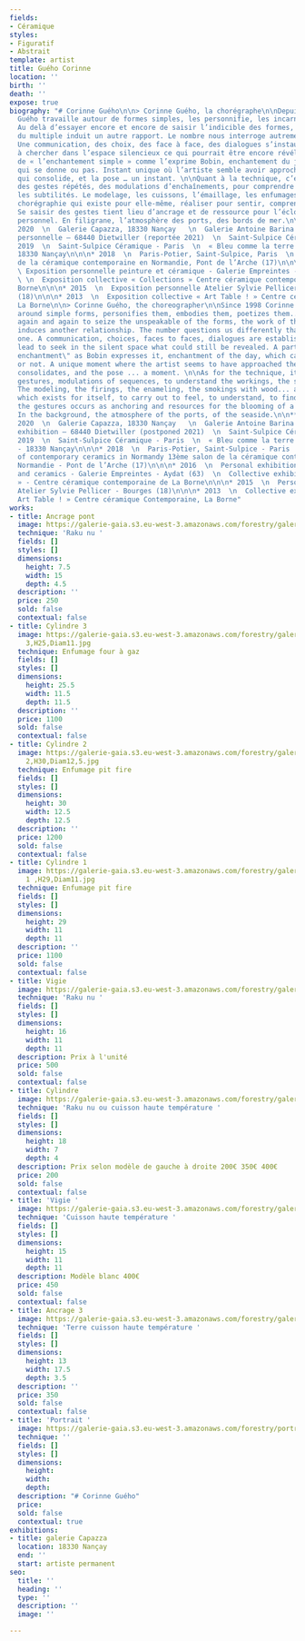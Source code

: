 ```yaml
---
fields:
- Céramique
styles:
- Figuratif
- Abstrait
template: artist
title: Guého Corinne
location: ''
birth: ''
death: ''
expose: true
biography: "# Corinne Guého\n\n> Corinne Guého, la chorégraphe\n\nDepuis 1998 Corinne
  Guého travaille autour de formes simples, les personnifie, les incarne, les poétise…
  Au delà d’essayer encore et encore de saisir l’indicible des formes, le travail
  du multiple induit un autre rapport. Le nombre nous interroge autrement que l’unique.
  Une communication, des choix, des face à face, des dialogues s’instaurent, qui amènent
  à chercher dans l’espace silencieux ce qui pourrait être encore révélé. Une part
  de « l’enchantement simple » comme l’exprime Bobin, enchantement du jour, celui
  qui se donne ou pas. Instant unique où l’artiste semble avoir approché le magique
  qui consolide, et la pose … un instant. \n\nQuant à la technique, c’est du temps,
  des gestes répétés, des modulations d’enchaînements, pour comprendre les rouages,
  les subtilités. Le modelage, les cuissons, l’émaillage, les enfumages au bois… une
  chorégraphie qui existe pour elle-même, réaliser pour sentir, comprendre, trouver.
  Se saisir des gestes tient lieu d’ancrage et de ressource pour l’éclosion d’un langage
  personnel. En filigrane, l’atmosphère des ports, des bords de mer.\n\n**Expositions**\n\n*
  2020  \n  Galerie Capazza, 18330 Nançay   \n  Galerie Antoine Barina - exposition
  personnelle – 68440 Dietwiller (reportée 2021)  \n  Saint-Sulpice Céramique- Paris\n\n\n*
  2019  \n  Saint-Sulpice Céramique - Paris  \n  « Bleu comme la terre » Galerie Capazza,
  18330 Nançay\n\n\n* 2018  \n  Paris-Potier, Saint-Sulpice, Paris  \n  13ème salon
  de la céramique contemporaine en Normandie, Pont de l’Arche (17)\n\n\n* 2016  \n
  \ Exposition personnelle peinture et céramique - Galerie Empreintes - Aydat (63)
  \ \n  Exposition collective « Collections » Centre céramique contemporaine de La
  Borne\n\n\n* 2015  \n  Exposition personnelle Atelier Sylvie Pellicer - Bourges
  (18)\n\n\n* 2013  \n  Exposition collective « Art Table ! » Centre céramique Contemporaine,
  La Borne\n\n> Corinne Guého, the choreographer\n\nSince 1998 Corinne Gueho works
  around simple forms, personifies them, embodies them, poetizes them... Beyond trying
  again and again to seize the unspeakable of the forms, the work of the multiple
  induces another relationship. The number questions us differently than the single
  one. A communication, choices, faces to faces, dialogues are established, which
  lead to seek in the silent space what could still be revealed. A part of the \"simple
  enchantment\" as Bobin expresses it, enchantment of the day, which can be given
  or not. A unique moment where the artist seems to have approached the magic that
  consolidates, and the pose ... a moment. \n\nAs for the technique, it is time, repeated
  gestures, modulations of sequences, to understand the workings, the subtleties.
  The modeling, the firings, the enameling, the smokings with wood... a choreography
  which exists for itself, to carry out to feel, to understand, to find. To seize
  the gestures occurs as anchoring and resources for the blooming of a personal language.
  In the background, the atmosphere of the ports, of the seaside.\n\n**Exhibitions**\n\n*
  2020  \n  Galerie Capazza, 18330 Nançay   \n  Galerie Antoine Barina - personal
  exhibition – 68440 Dietwiller (postponed 2021)  \n  Saint-Sulpice Céramique - Paris\n\n\n*
  2019  \n  Saint-Sulpice Céramique - Paris  \n  « Bleu comme la terre » Galerie Capazza
  - 18330 Nançay\n\n\n* 2018  \n  Paris-Potier, Saint-Sulpice - Paris  \n  13th fair
  of contemporary ceramics in Normandy 13ème salon de la céramique contemporaine en
  Normandie - Pont de l’Arche (17)\n\n\n* 2016  \n  Personal exhibition paintings
  and ceramics - Galerie Empreintes - Aydat (63)  \n  Collective exhibition « Collections
  » - Centre céramique contemporaine de La Borne\n\n\n* 2015  \n  Personal exhibition
  Atelier Sylvie Pellicer - Bourges (18)\n\n\n* 2013  \n  Collective exhibition «
  Art Table ! » Centre céramique Contemporaine, La Borne"
works:
- title: Ancrage pont
  image: https://galerie-gaia.s3.eu-west-3.amazonaws.com/forestry/galerie-gaia-gueho-corinne-ancrages.JPG
  technique: 'Raku nu '
  fields: []
  styles: []
  dimensions:
    height: 7.5
    width: 15
    depth: 4.5
  description: ''
  price: 250
  sold: false
  contextual: false
- title: Cylindre 3
  image: https://galerie-gaia.s3.eu-west-3.amazonaws.com/forestry/galerie-gaia-guého-cylindre
    3,H25,Diam11.jpg
  technique: Enfumage four à gaz
  fields: []
  styles: []
  dimensions:
    height: 25.5
    width: 11.5
    depth: 11.5
  description: ''
  price: 1100
  sold: false
  contextual: false
- title: Cylindre 2
  image: https://galerie-gaia.s3.eu-west-3.amazonaws.com/forestry/galerie-gaia-guého-cylindre
    2,H30,Diam12,5.jpg
  technique: Enfumage pit fire
  fields: []
  styles: []
  dimensions:
    height: 30
    width: 12.5
    depth: 12.5
  description: ''
  price: 1200
  sold: false
  contextual: false
- title: Cylindre 1
  image: https://galerie-gaia.s3.eu-west-3.amazonaws.com/forestry/galerie-gaia-guého-cylindre
    1 ,H29,Diam11.jpg
  technique: Enfumage pit fire
  fields: []
  styles: []
  dimensions:
    height: 29
    width: 11
    depth: 11
  description: ''
  price: 1100
  sold: false
  contextual: false
- title: Vigie
  image: https://galerie-gaia.s3.eu-west-3.amazonaws.com/forestry/galerie-gaia-gueho-corinne-vigies-2.JPG
  technique: 'Raku nu '
  fields: []
  styles: []
  dimensions:
    height: 16
    width: 11
    depth: 11
  description: Prix à l'unité
  price: 500
  sold: false
  contextual: false
- title: Cylindre
  image: https://galerie-gaia.s3.eu-west-3.amazonaws.com/forestry/galerie-gaia-gueho-corinne-cycindres.JPG
  technique: 'Raku nu ou cuisson haute température '
  fields: []
  styles: []
  dimensions:
    height: 18
    width: 7
    depth: 4
  description: Prix selon modèle de gauche à droite 200€ 350€ 400€
  price: 200
  sold: false
  contextual: false
- title: 'Vigie '
  image: https://galerie-gaia.s3.eu-west-3.amazonaws.com/forestry/galerie-gaia-gueho-corinne-vigies-haute-t.JPG
  technique: 'Cuisson haute température '
  fields: []
  styles: []
  dimensions:
    height: 15
    width: 11
    depth: 11
  description: Modèle blanc 400€
  price: 450
  sold: false
  contextual: false
- title: Ancrage 3
  image: https://galerie-gaia.s3.eu-west-3.amazonaws.com/forestry/galerie-gaia-gueho-corinne-ancrage3.JPG
  technique: 'Terre cuisson haute température '
  fields: []
  styles: []
  dimensions:
    height: 13
    width: 17.5
    depth: 3.5
  description: ''
  price: 350
  sold: false
  contextual: false
- title: 'Portrait '
  image: https://galerie-gaia.s3.eu-west-3.amazonaws.com/forestry/portrait-corinne.JPG
  technique: ''
  fields: []
  styles: []
  dimensions:
    height: 
    width: 
    depth: 
  description: "# Corinne Guého"
  price: 
  sold: false
  contextual: true
exhibitions:
- title: galerie Capazza
  location: 18330 Nançay
  end: ''
  start: artiste permanent
seo:
  title: ''
  heading: ''
  type: ''
  description: ''
  image: ''

---
```

